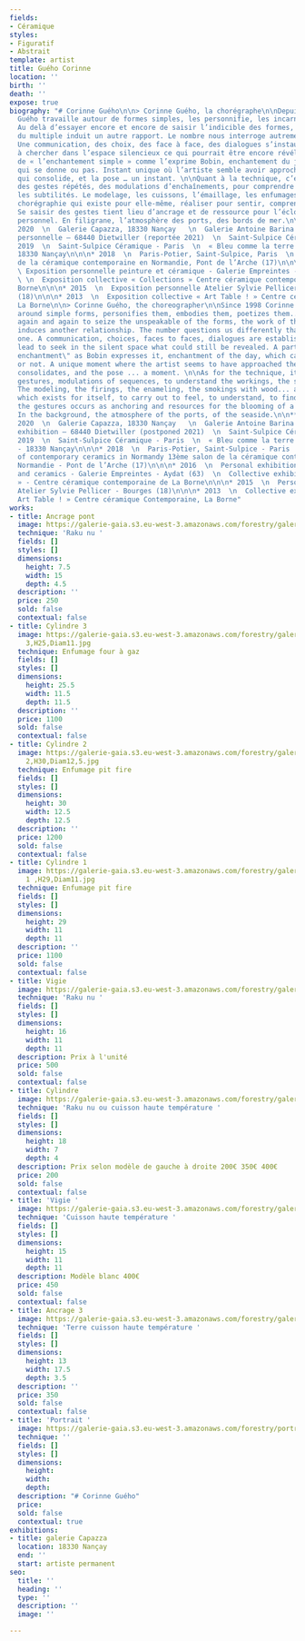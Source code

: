 ```yaml
---
fields:
- Céramique
styles:
- Figuratif
- Abstrait
template: artist
title: Guého Corinne
location: ''
birth: ''
death: ''
expose: true
biography: "# Corinne Guého\n\n> Corinne Guého, la chorégraphe\n\nDepuis 1998 Corinne
  Guého travaille autour de formes simples, les personnifie, les incarne, les poétise…
  Au delà d’essayer encore et encore de saisir l’indicible des formes, le travail
  du multiple induit un autre rapport. Le nombre nous interroge autrement que l’unique.
  Une communication, des choix, des face à face, des dialogues s’instaurent, qui amènent
  à chercher dans l’espace silencieux ce qui pourrait être encore révélé. Une part
  de « l’enchantement simple » comme l’exprime Bobin, enchantement du jour, celui
  qui se donne ou pas. Instant unique où l’artiste semble avoir approché le magique
  qui consolide, et la pose … un instant. \n\nQuant à la technique, c’est du temps,
  des gestes répétés, des modulations d’enchaînements, pour comprendre les rouages,
  les subtilités. Le modelage, les cuissons, l’émaillage, les enfumages au bois… une
  chorégraphie qui existe pour elle-même, réaliser pour sentir, comprendre, trouver.
  Se saisir des gestes tient lieu d’ancrage et de ressource pour l’éclosion d’un langage
  personnel. En filigrane, l’atmosphère des ports, des bords de mer.\n\n**Expositions**\n\n*
  2020  \n  Galerie Capazza, 18330 Nançay   \n  Galerie Antoine Barina - exposition
  personnelle – 68440 Dietwiller (reportée 2021)  \n  Saint-Sulpice Céramique- Paris\n\n\n*
  2019  \n  Saint-Sulpice Céramique - Paris  \n  « Bleu comme la terre » Galerie Capazza,
  18330 Nançay\n\n\n* 2018  \n  Paris-Potier, Saint-Sulpice, Paris  \n  13ème salon
  de la céramique contemporaine en Normandie, Pont de l’Arche (17)\n\n\n* 2016  \n
  \ Exposition personnelle peinture et céramique - Galerie Empreintes - Aydat (63)
  \ \n  Exposition collective « Collections » Centre céramique contemporaine de La
  Borne\n\n\n* 2015  \n  Exposition personnelle Atelier Sylvie Pellicer - Bourges
  (18)\n\n\n* 2013  \n  Exposition collective « Art Table ! » Centre céramique Contemporaine,
  La Borne\n\n> Corinne Guého, the choreographer\n\nSince 1998 Corinne Gueho works
  around simple forms, personifies them, embodies them, poetizes them... Beyond trying
  again and again to seize the unspeakable of the forms, the work of the multiple
  induces another relationship. The number questions us differently than the single
  one. A communication, choices, faces to faces, dialogues are established, which
  lead to seek in the silent space what could still be revealed. A part of the \"simple
  enchantment\" as Bobin expresses it, enchantment of the day, which can be given
  or not. A unique moment where the artist seems to have approached the magic that
  consolidates, and the pose ... a moment. \n\nAs for the technique, it is time, repeated
  gestures, modulations of sequences, to understand the workings, the subtleties.
  The modeling, the firings, the enameling, the smokings with wood... a choreography
  which exists for itself, to carry out to feel, to understand, to find. To seize
  the gestures occurs as anchoring and resources for the blooming of a personal language.
  In the background, the atmosphere of the ports, of the seaside.\n\n**Exhibitions**\n\n*
  2020  \n  Galerie Capazza, 18330 Nançay   \n  Galerie Antoine Barina - personal
  exhibition – 68440 Dietwiller (postponed 2021)  \n  Saint-Sulpice Céramique - Paris\n\n\n*
  2019  \n  Saint-Sulpice Céramique - Paris  \n  « Bleu comme la terre » Galerie Capazza
  - 18330 Nançay\n\n\n* 2018  \n  Paris-Potier, Saint-Sulpice - Paris  \n  13th fair
  of contemporary ceramics in Normandy 13ème salon de la céramique contemporaine en
  Normandie - Pont de l’Arche (17)\n\n\n* 2016  \n  Personal exhibition paintings
  and ceramics - Galerie Empreintes - Aydat (63)  \n  Collective exhibition « Collections
  » - Centre céramique contemporaine de La Borne\n\n\n* 2015  \n  Personal exhibition
  Atelier Sylvie Pellicer - Bourges (18)\n\n\n* 2013  \n  Collective exhibition «
  Art Table ! » Centre céramique Contemporaine, La Borne"
works:
- title: Ancrage pont
  image: https://galerie-gaia.s3.eu-west-3.amazonaws.com/forestry/galerie-gaia-gueho-corinne-ancrages.JPG
  technique: 'Raku nu '
  fields: []
  styles: []
  dimensions:
    height: 7.5
    width: 15
    depth: 4.5
  description: ''
  price: 250
  sold: false
  contextual: false
- title: Cylindre 3
  image: https://galerie-gaia.s3.eu-west-3.amazonaws.com/forestry/galerie-gaia-guého-cylindre
    3,H25,Diam11.jpg
  technique: Enfumage four à gaz
  fields: []
  styles: []
  dimensions:
    height: 25.5
    width: 11.5
    depth: 11.5
  description: ''
  price: 1100
  sold: false
  contextual: false
- title: Cylindre 2
  image: https://galerie-gaia.s3.eu-west-3.amazonaws.com/forestry/galerie-gaia-guého-cylindre
    2,H30,Diam12,5.jpg
  technique: Enfumage pit fire
  fields: []
  styles: []
  dimensions:
    height: 30
    width: 12.5
    depth: 12.5
  description: ''
  price: 1200
  sold: false
  contextual: false
- title: Cylindre 1
  image: https://galerie-gaia.s3.eu-west-3.amazonaws.com/forestry/galerie-gaia-guého-cylindre
    1 ,H29,Diam11.jpg
  technique: Enfumage pit fire
  fields: []
  styles: []
  dimensions:
    height: 29
    width: 11
    depth: 11
  description: ''
  price: 1100
  sold: false
  contextual: false
- title: Vigie
  image: https://galerie-gaia.s3.eu-west-3.amazonaws.com/forestry/galerie-gaia-gueho-corinne-vigies-2.JPG
  technique: 'Raku nu '
  fields: []
  styles: []
  dimensions:
    height: 16
    width: 11
    depth: 11
  description: Prix à l'unité
  price: 500
  sold: false
  contextual: false
- title: Cylindre
  image: https://galerie-gaia.s3.eu-west-3.amazonaws.com/forestry/galerie-gaia-gueho-corinne-cycindres.JPG
  technique: 'Raku nu ou cuisson haute température '
  fields: []
  styles: []
  dimensions:
    height: 18
    width: 7
    depth: 4
  description: Prix selon modèle de gauche à droite 200€ 350€ 400€
  price: 200
  sold: false
  contextual: false
- title: 'Vigie '
  image: https://galerie-gaia.s3.eu-west-3.amazonaws.com/forestry/galerie-gaia-gueho-corinne-vigies-haute-t.JPG
  technique: 'Cuisson haute température '
  fields: []
  styles: []
  dimensions:
    height: 15
    width: 11
    depth: 11
  description: Modèle blanc 400€
  price: 450
  sold: false
  contextual: false
- title: Ancrage 3
  image: https://galerie-gaia.s3.eu-west-3.amazonaws.com/forestry/galerie-gaia-gueho-corinne-ancrage3.JPG
  technique: 'Terre cuisson haute température '
  fields: []
  styles: []
  dimensions:
    height: 13
    width: 17.5
    depth: 3.5
  description: ''
  price: 350
  sold: false
  contextual: false
- title: 'Portrait '
  image: https://galerie-gaia.s3.eu-west-3.amazonaws.com/forestry/portrait-corinne.JPG
  technique: ''
  fields: []
  styles: []
  dimensions:
    height: 
    width: 
    depth: 
  description: "# Corinne Guého"
  price: 
  sold: false
  contextual: true
exhibitions:
- title: galerie Capazza
  location: 18330 Nançay
  end: ''
  start: artiste permanent
seo:
  title: ''
  heading: ''
  type: ''
  description: ''
  image: ''

---
```

